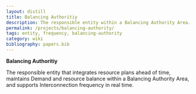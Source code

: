 ```yaml
---
layout: distill
title: Balancing Authoritiy
description: The responsible entity within a Balancing Authority Area.
permalink: /projects/balancing-authority/
tags: entity, frequency, balancing-authority
category: wiki
bibliography: papers.bib
---
```


**Balancing Authoritiy** <d-cite key="nerc2024glossary"></d-cite>

The responsible entity that integrates resource plans ahead of time, maintains Demand and resource balance within a Balancing Authority Area, and supports Interconnection frequency in real time.
